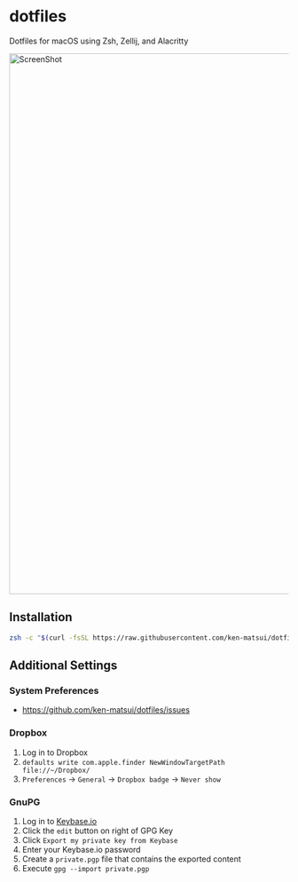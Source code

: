 # dotfiles

Dotfiles for macOS using Zsh, Zellij, and Alacritty

<img width="975" alt="ScreenShot" src="https://user-images.githubusercontent.com/26405363/150774356-1bb319e4-4b7f-4a1f-9b59-a165111b111c.png">

## Installation

```sh
zsh -c "$(curl -fsSL https://raw.githubusercontent.com/ken-matsui/dotfiles/main/install.sh)"
```

## Additional Settings

### System Preferences

* https://github.com/ken-matsui/dotfiles/issues

### Dropbox

1. Log in to Dropbox
2. `defaults write com.apple.finder NewWindowTargetPath file://~/Dropbox/`
3. `Preferences` -> `General` -> `Dropbox badge` -> `Never show`

### GnuPG

1. Log in to [Keybase.io](https://keybase.io)
2. Click the `edit` button on right of GPG Key
3. Click `Export my private key from Keybase`
4. Enter your Keybase.io password
5. Create a `private.pgp` file that contains the exported content
6. Execute `gpg --import private.pgp`
